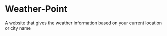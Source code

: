 # Weather-Point
A website that gives the weather information based on your current location or city name 
